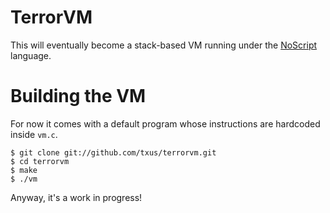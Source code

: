 # TerrorVM
This will eventually become a stack-based VM running under the [NoScript](http://github.com/txus/noscript)
language.

# Building the VM

For now it comes with a default program whose instructions are hardcoded inside
`vm.c`.

    $ git clone git://github.com/txus/terrorvm.git
    $ cd terrorvm
    $ make
    $ ./vm

Anyway, it's a work in progress!

